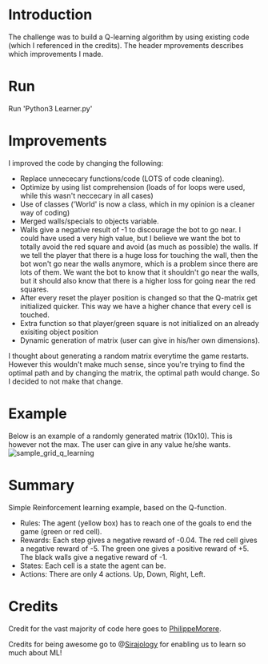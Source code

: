 Introduction
==========================
The challenge was to build a Q-learning algorithm by using existing code (which I referenced in the credits). The header mprovements describes which improvements I made.

Run
==========================
Run  'Python3 Learner.py'

Improvements
==========================
I improved the code by changing the following:
- Replace unnececary functions/code (LOTS of code cleaning).
- Optimize by using list comprehension (loads of for loops were used, while this wasn't neccecary in all cases)
- Use of classes ('World' is now a class, which in my opinion is a cleaner way of coding)
- Merged walls/specials to objects variable.
- Walls give a negative result of -1 to discourage the bot to go near. I could have used a very high value,
but I believe we want the bot to totally avoid the red square and avoid (as much as possible) the walls.
If we tell the player that there is a huge loss for touching the wall, then the bot won't go near the walls anymore,
which is a problem since there are lots of them. We want the bot to know that it shouldn't go near the walls,
but it should also know that there is a higher loss for going near the red squares.
- After every reset the player position is changed so that the Q-matrix get initialized quicker. This way we have a higher chance that every cell is touched.
- Extra function so that player/green square is not initialized on an already exisiting object position
- Dynamic generation of matrix (user can give in his/her own dimensions).

I thought about generating a random matrix everytime the game restarts. However this wouldn't make much sense,
since you're trying to find the optimal path and by changing the matrix, the optimal path would change. So I decided
to not make that change.

# Example
Below is an example of a randomly generated matrix (10x10). This is however not the max. The user can give in any
value he/she wants.
![sample_grid_q_learning](https://github.com/mickvanhulst/q_learning/blob/master/example_grid.jpg)


Summary
==========================
Simple Reinforcement learning example, based on the Q-function.
- Rules: The agent (yellow box) has to reach one of the goals to end the game (green or red cell).
- Rewards: Each step gives a negative reward of -0.04. The red cell gives a negative reward of -5. The green one gives a positive reward of +5. The black walls give a negative reward of -1.
- States: Each cell is a state the agent can be.
- Actions: There are only 4 actions. Up, Down, Right, Left.

Credits
===========
Credit for the vast majority of code here goes to [PhilippeMorere](https://github.com/PhilippeMorere). 

Credits for being awesome go to @[Sirajology](https://www.youtube.com/sirajology) for enabling us to learn so much about ML!
